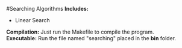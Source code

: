 #Searching Algorithms 
<b>Includes:</b><br>
- Linear Search


<b> Compilation:</b> Just run the Makefile to compile the program. <br>
<b> Executable:</b> Run the file named "searching" placed in the **bin** folder. 
